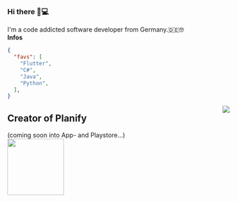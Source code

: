 ### Hi there 👋💻
I'm a code addicted software developer from Germany.🇩🇪🤓<br>
<strong>Infos</strong>
```json
{
  "favs": [
    "Flutter",
    "C#",
    "Java",
    "Python",
  ],
}
```
<img style="float:right;" src="https://octodex.github.com/images/baracktocat.jpg" />

## Creator of Planify
(coming soon into App- and Playstore...)<br>
<img src="https://raw.githubusercontent.com/HenrikThien/planify/master/app_icon.png?token=ACCVCLEMWTBHUGI42NQO3VS7DFZL4" width="128" height="128" />
